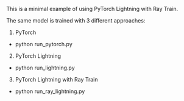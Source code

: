 This is a minimal example of using PyTorch Lightning with Ray Train.

The same model is trained with 3 different approaches:

1. PyTorch 
- python run_pytorch.py

2. PyTorch Lightning 
- python run_lightning.py

3. PyTorch Lightning with Ray Train 
- python run_ray_lightning.py